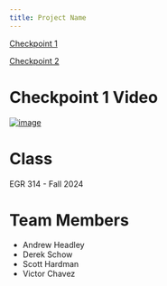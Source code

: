 ```yaml
---
title: Project Name
---
```


[Checkpoint 1](/checkpoint1.md)


[Checkpoint 2](/checkpoint2.md)


# Checkpoint 1 Video
[![image](https://github.com/user-attachments/assets/9f7633fb-e993-4c58-b517-bd5875deb1e7)](https://www.youtube.com/watch?v=BzNZRsTqQd8)


# Class

EGR 314 - Fall 2024

# Team Members

* Andrew Headley
* Derek Schow
* Scott Hardman
* Victor Chavez
